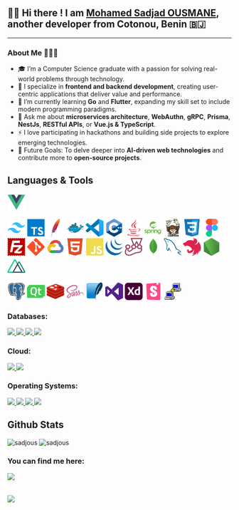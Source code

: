 ## 👋🏾 Hi there ! I am [Mohamed Sadjad OUSMANE](https://www.linkedin.com/in/sadjous), another developer from Cotonou, Benin 🇧🇯

---

### About Me 👨🏽‍💻

- 🎓 I’m a Computer Science graduate with a passion for solving real-world problems through technology.  
- 🌟 I specialize in **frontend and backend development**, creating user-centric applications that deliver value and performance.  
- 🌱 I’m currently learning **Go** and **Flutter**, expanding my skill set to include modern programming paradigms.  
- 💬 Ask me about **microservices architecture**, **WebAuthn**, **gRPC**, **Prisma**, **NestJs**, **RESTful APIs**, or **Vue.js & TypeScript**.  
- ⚡ I love participating in hackathons and building side projects to explore emerging technologies.  
- 🚀 Future Goals: To delve deeper into **AI-driven web technologies** and contribute more to **open-source projects**.


## Languages & Tools

<!-- <a href="https://nodejs.org/" target="_blank"> <img src="https://img.shields.io/badge/Node.js-43853D?style=for-the-badge&logo=node.js&logoColor=white" /> </a> -->
<a href="#" target="_blank"> <img src="https://github.com/devicons/devicon/blob/master/icons/vuejs/vuejs-original.svg" title="Vue" alt="Vue" width="40" height="40"/></a>


<a href="#" target="_blank"> <img src="https://github.com/devicons/devicon/blob/master/icons/tailwindcss/tailwindcss-plain.svg" title="TailwindCSS" alt="TailwindCSS" width="40" height="40"/></a>
<a href="#" target="_blank"> <img src="https://github.com/devicons/devicon/blob/master/icons/typescript/typescript-original.svg" title="Typescript" alt="Typescript" width="40" height="40"/></a>
<a href="#" target="_blank"> <img src="https://github.com/devicons/devicon/blob/master/icons/apache/apache-original.svg" title="Apache" alt="Apache" width="40" height="40"/></a>
<a href="#" target="_blank"> <img src="https://github.com/devicons/devicon/blob/master/icons/docker/docker-original.svg" title="Docker" alt="Docker" width="40" height="40"/></a>
<a href="#" target="_blank"> <img src="https://github.com/devicons/devicon/blob/master/icons/vscode/vscode-original.svg" title="vscode" alt="vscode" width="40" height="40"/></a>
<a href="#" target="_blank"> <img src="https://github.com/devicons/devicon/blob/master/icons/cplusplus/cplusplus-original.svg" title="c++" alt="c++" width="40" height="40"/></a>
<a href="#" target="_blank"> <img src="https://github.com/devicons/devicon/blob/master/icons/java/java-plain.svg" title="Java" alt="Java" width="40" height="40"/></a>
<a href="#" target="_blank"> <img src="https://github.com/devicons/devicon/blob/master/icons/spring/spring-original-wordmark.svg" title="Spring" alt="Spring" width="40" height="40"/></a>
<a href="#" target="_blank"> <img src="https://github.com/devicons/devicon/blob/master/icons/composer/composer-original.svg" title="composer" alt="composer" width="40" height="40"/></a>
<a href="#" target="_blank"> <img src="https://github.com/devicons/devicon/blob/master/icons/css3/css3-original.svg" title="CSS3" alt="CSS3" width="40" height="40"/></a>
<a href="#" target="_blank"> <img src="https://github.com/devicons/devicon/blob/master/icons/figma/figma-original.svg" title="Figma" alt="Figma" width="40" height="40"/></a>
<a href="#" target="_blank"> <img src="https://github.com/devicons/devicon/blob/master/icons/filezilla/filezilla-plain.svg" title="Filezilla" alt="Filezilla" width="40" height="40"/></a>
<a href="#" target="_blank"> <img src="https://github.com/devicons/devicon/blob/master/icons/git/git-original.svg" title="Git" alt="Git" width="40" height="40"/></a>
<a href="#" target="_blank"> <img src="https://github.com/devicons/devicon/blob/master/icons/googlecloud/googlecloud-original.svg" title="Google Cloud" alt="Google Cloud" width="40" height="40"/></a>
<a href="#" target="_blank"> <img src="https://github.com/devicons/devicon/blob/master/icons/html5/html5-plain.svg" title="HTML" alt="HTML" width="40" height="40"/></a>
<a href="#" target="_blank"> <img src="https://github.com/devicons/devicon/blob/master/icons/javascript/javascript-plain.svg" title="Js" alt="Js" width="40" height="40"/></a>
<a href="#" target="_blank"> <img src="https://github.com/devicons/devicon/blob/master/icons/jquery/jquery-original.svg" title="JQuery" alt="JQuery" width="40" height="40"/></a>
<a href="#" target="_blank"> <img src="https://github.com/devicons/devicon/blob/master/icons/jest/jest-plain.svg" title="Jest" alt="Jest" width="40" height="40"/></a>
<a href="#" target="_blank"> <img src="https://github.com/devicons/devicon/blob/master/icons/mongodb/mongodb-original.svg" title="Mongo" alt="Mongo" width="40" height="40"/></a>
<a href="#" target="_blank"> <img src="https://github.com/devicons/devicon/blob/master/icons/mysql/mysql-original.svg" title="MySQL" alt="MySQL" width="40" height="40"/></a>
<a href="#" target="_blank"> <img src="https://github.com/devicons/devicon/blob/master/icons/nestjs/nestjs-plain.svg" title="NestJs" alt="NestJs" width="40" height="40"/></a>
<a href="#" target="_blank"> <img src="https://github.com/devicons/devicon/blob/master/icons/nodejs/nodejs-original.svg" title="NodeJS" alt="NodeJS" width="40" height="40"/></a>
<a href="#" target="_blank"> <img src="https://github.com/devicons/devicon/blob/master/icons/nuxtjs/nuxtjs-original.svg" title="Nuxt" alt="Nuxt" width="40" height="40"/></a>
<!-- <a href="#" target="_blank"> <img src="https://github.com/devicons/devicon/blob/master/icons/php/php-original.svg" title="PHP" alt="PHP" width="40" height="40"/></a> -->
<a href="#" target="_blank"> <img src="https://github.com/devicons/devicon/blob/master/icons/postgresql/postgresql-original.svg" title="PostgreSQL" alt="PostgreSQL" width="40" height="40"/></a>
<a href="#" target="_blank"> <img src="https://github.com/devicons/devicon/blob/master/icons/qt/qt-original.svg" title="Qt" alt="Qt" width="40" height="40"/></a>
<a href="#" target="_blank"> <img src="https://github.com/devicons/devicon/blob/master/icons/redis/redis-original.svg" title="Redis" alt="Redis" width="40" height="40"/></a>
<a href="#" target="_blank"> <img src="https://github.com/devicons/devicon/blob/master/icons/sass/sass-original.svg" title="Sass" alt="Sass" width="40" height="40"/></a>
<a href="#" target="_blank"> <img src="https://github.com/devicons/devicon/blob/master/icons/sqlite/sqlite-original.svg" title="SQLite" alt="SQLite" width="40" height="40"/></a>
<a href="#" target="_blank"> <img src="https://github.com/devicons/devicon/blob/master/icons/visualstudio/visualstudio-plain.svg" title="VisualStudio" alt="VisualStudio" width="40" height="40"/></a>
<a href="#" target="_blank"> <img src="https://github.com/devicons/devicon/blob/master/icons/xd/xd-plain.svg" title="Adobe XD" alt="AdobeXD" width="40" height="40"/></a>
<a href="#" target="_blank"> <img src="https://github.com/devicons/devicon/blob/master/icons/storybook/storybook-original.svg" title="StoryBook" alt="StoryBook" width="40" height="40"/></a>
<a href="#" target="_blank"> <img src="https://github.com/devicons/devicon/blob/master/icons/putty/putty-original.svg" title="Putty" alt="Putty" width="40" height="40"/></a>

### Databases:
<a href="https://www.mysql.com/" target="_blank"> <img src="https://img.shields.io/badge/MySQL-00000F?style=for-the-badge&logo=mysql&logoColor=white"/> </a>
<a href="https://www.mongodb.com/" target="_blank"> <img src="https://img.shields.io/badge/MongoDB-white?style=for-the-badge&logo=mongodb&logoColor=4EA94B"/> </a>
<a href="https://www.sqlite.org/index.html" target="_blank"> <img src="https://img.shields.io/badge/SQLite-07405E?style=for-the-badge&logo=sqlite&logoColor=white"/> </a>
<a href="https://www.postgresql.org/" target="_blank"> <img src="https://img.shields.io/badge/PostgreSQL-316192?style=for-the-badge&logo=postgresql&logoColor=white"/> </a>

### Cloud:
<a href="https://www.netlify.com/" target="_blank"> <img src="https://img.shields.io/badge/Netlify-00C7B7?style=for-the-badge&logo=netlify&logoColor=white" /> </a>
<a href="https://www.heroku.com/" target="_blank"> <img src="https://img.shields.io/badge/Heroku-430098?style=for-the-badge&logo=heroku&logoColor=white" /> </a>
<!-- <a href="https://aws.amazon.com/" target="_blank"> <img src="https://img.shields.io/badge/Amazon_AWS-232F3E?style=for-the-badge&logo=amazon-aws&logoColor=white" /> </a> -->
<!-- <a href="https://cloud.google.com/" target="_blank"> <img src="https://img.shields.io/badge/Google_Cloud-4285F4?style=for-the-badge&logo=google-cloud&logoColor=white" /> </a> -->

### Operating Systems:
<a href="https://www.microsoft.com/en-us/windows" target="_blank"> <img src="https://img.shields.io/badge/Windows-0078D6?style=for-the-badge&logo=windows&logoColor=white" /> </a>
<a href="https://ubuntu.com/" target="_blank"> <img src="https://img.shields.io/badge/Ubuntu-E95420?style=for-the-badge&logo=ubuntu&logoColor=white" /> </a>
<a href="https://linuxmint.com/" target="_blank"> <img src="https://img.shields.io/badge/Linux_Mint-87CF3E?style=for-the-badge&logo=linux-mint&logoColor=white" /> </a>
<a href="https://www.alpinelinux.org/" target="_blank"> <img src="https://img.shields.io/badge/Alpine_Linux-0D597F?style=for-the-badge&logo=alpine-linux&logoColor=white" /> </a>

## Github Stats

<img align="center" src="https://github-readme-stats.vercel.app/api/top-langs?username=sadjous&show_icons=true&locale=en&langs_count=10&layout=compact&hide_title=true" alt="sadjous" />
<img align="center" src="https://github-readme-stats.vercel.app/api?username=sadjous&show_icons=true&locale=en&count_private=true&hide_title=true" alt="sadjous" />
<!-- <p>&nbsp;<img align="center" src="https://github-readme-stats.vercel.app/api?username=sadjous&show_icons=true&hide_border=true&bg_color=0d1117&text_color=ffffff&icon_color=ffffff&title_color=ffffff&locale=en" alt="sadjous" /></p -->
<!-- <p>&nbsp;<img align="center" src="https://github-readme-stats.vercel.app/api/top-langs/?username=sadjous&show_icons=true&hide_border=true&bg_color=0d1117&text_color=ffffff&icon_color=ffffff&title_color=ffffff&locale=en" alt="sadjous" /></p> -->

### You can find me here:
<!-- <a href="https://discord.gg/NqqtkS7ekj" target="_blank"> <img src="https://img.shields.io/badge/Discord-7289DA?style=for-the-badge&logo=discord&logoColor=white" /> </a> -->
<a href="mailto:ousmanesadjad@gmail.com"> <img src="https://img.shields.io/badge/Gmail-D14836?style=for-the-badge&logo=gmail&logoColor=white" /> </a>
<!-- <a href="https://youtube.com/sadjous" target="_blank"> <img src="https://img.shields.io/badge/YouTube-FF0000?style=for-the-badge&logo=youtube&logoColor=white" /> </a> -->
<br/><a href="(https://www.linkedin.com/in/sadjous" target="_blank"> <img src="https://img.shields.io/website-up-down-green-red/http/monip.org.svg" /> </a>

<!-- ## 🛠 Techs

![Git](images/git.svg "Git") ![HTML](images/html.svg "HTML")![NodeJs](images/node.svg "NodeJs") ![NestJs](images/nest.svg "NestJs") ![VueJs](images/vue.svg "VueJs") ![PostgreSQL](images/postgres.svg "PostgreSQL") ![AdonisJs](images/adonis.svg "AdonisJs") ![gRPC](images/grpc.svg "gRPC") ![Kafka](images/kafka.svg "Kafka")  -->


<!---
sadjous/sadjous is a ✨ special ✨ repository because its `README.md` (this file) appears on your GitHub profile.
You can click the Preview link to take a look at your changes.
--->
